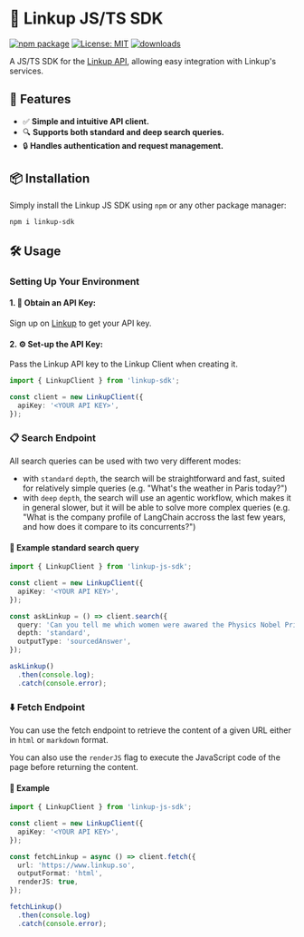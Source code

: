 # 🚀 Linkup JS/TS SDK

[![npm package](https://badge.fury.io/js/linkup-sdk.svg)](https://www.npmjs.com/package/linkup-sdk)
[![License: MIT](https://img.shields.io/badge/License-MIT-yellow.svg)](LICENSE)
[![downloads](https://img.shields.io/npm/dm/linkup-sdk.svg)](https://www.npmjs.com/package/linkup-sdk)

A JS/TS SDK for the [Linkup API](https://linkup-api.readme.io/reference/getting-started), allowing
easy integration with Linkup's services.

## 🌟 Features

- ✅ **Simple and intuitive API client.**
- 🔍 **Supports both standard and deep search queries.**
- 🔒 **Handles authentication and request management.**

## 📦 Installation

Simply install the Linkup JS SDK using `npm` or any other package manager:

```bash
npm i linkup-sdk
```

## 🛠️ Usage

### Setting Up Your Environment

#### 1. **🔑 Obtain an API Key:**

Sign up on [Linkup](https://app.linkup.so) to get your API key.

#### 2. **⚙️ Set-up the API Key:**

Pass the Linkup API key to the Linkup Client when creating it.

```typescript
import { LinkupClient } from 'linkup-sdk';

const client = new LinkupClient({
  apiKey: '<YOUR API KEY>',
});
```

### 📋 Search Endpoint

All search queries can be used with two very different modes:

- with `standard` `depth`, the search will be straightforward and fast, suited for relatively simple
  queries (e.g. "What's the weather in Paris today?")
- with `deep` `depth`, the search will use an agentic workflow, which makes it in general slower,
  but it will be able to solve more complex queries (e.g. "What is the company profile of LangChain
  accross the last few years, and how does it compare to its concurrents?")

#### 📝 Example standard search query

```typescript
import { LinkupClient } from 'linkup-js-sdk';

const client = new LinkupClient({
  apiKey: '<YOUR API KEY>',
});

const askLinkup = () => client.search({
  query: 'Can you tell me which women were awared the Physics Nobel Prize',
  depth: 'standard',
  outputType: 'sourcedAnswer',
});

askLinkup()
  .then(console.log);
  .catch(console.error);
```

### ⬇️ Fetch Endpoint

You can use the fetch endpoint to retrieve the content of a given URL either in `html` or `markdown` format.

You can also use the `renderJS` flag to execute the JavaScript code of the page before returning the content.

#### 📝 Example

```typescript
import { LinkupClient } from 'linkup-js-sdk';

const client = new LinkupClient({
  apiKey: '<YOUR API KEY>',
});

const fetchLinkup = async () => client.fetch({
  url: 'https://www.linkup.so',
  outputFormat: 'html',
  renderJS: true,
});

fetchLinkup()
  .then(console.log)
  .catch(console.error);
```
